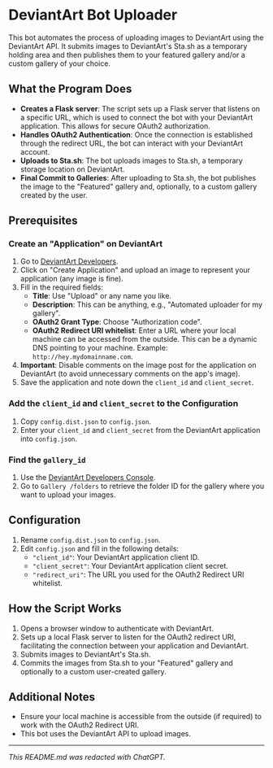 # DeviantArt Bot Uploader

This bot automates the process of uploading images to DeviantArt using the DeviantArt API. It submits images to DeviantArt's Sta.sh as a temporary holding area and then publishes them to your featured gallery and/or a custom gallery of your choice.

## What the Program Does

- **Creates a Flask server**: The script sets up a Flask server that listens on a specific URL, which is used to connect the bot with your DeviantArt application. This allows for secure OAuth2 authorization.
- **Handles OAuth2 Authentication**: Once the connection is established through the redirect URL, the bot can interact with your DeviantArt account.
- **Uploads to Sta.sh**: The bot uploads images to Sta.sh, a temporary storage location on DeviantArt.
- **Final Commit to Galleries**: After uploading to Sta.sh, the bot publishes the image to the "Featured" gallery and, optionally, to a custom gallery created by the user.

## Prerequisites

### Create an "Application" on DeviantArt

1. Go to [DeviantArt Developers](https://www.deviantart.com/developers).
2. Click on "Create Application" and upload an image to represent your application (any image is fine).
3. Fill in the required fields:
    - **Title**: Use "Upload" or any name you like.
    - **Description**: This can be anything, e.g., "Automated uploader for my gallery".
    - **OAuth2 Grant Type**: Choose "Authorization code".
    - **OAuth2 Redirect URI whitelist**: Enter a URL where your local machine can be accessed from the outside. This can be a dynamic DNS pointing to your machine. Example: `http://hey.mydomainname.com`.
4. **Important**: Disable comments on the image post for the application on DeviantArt (to avoid unnecessary comments on the app's image).
5. Save the application and note down the `client_id` and `client_secret`.

### Add the `client_id` and `client_secret` to the Configuration

1. Copy `config.dist.json` to `config.json`.
2. Enter your `client_id` and `client_secret` from the DeviantArt application into `config.json`.

### Find the `gallery_id`

1. Use the [DeviantArt Developers Console](https://www.deviantart.com/developers).
2. Go to `Gallery /folders` to retrieve the folder ID for the gallery where you want to upload your images.

## Configuration

1. Rename `config.dist.json` to `config.json`.
2. Edit `config.json` and fill in the following details:
    - `"client_id"`: Your DeviantArt application client ID.
    - `"client_secret"`: Your DeviantArt application client secret.
    - `"redirect_uri"`: The URL you used for the OAuth2 Redirect URI whitelist.

## How the Script Works

1. Opens a browser window to authenticate with DeviantArt.
2. Sets up a local Flask server to listen for the OAuth2 redirect URI, facilitating the connection between your application and DeviantArt.
3. Submits images to DeviantArt's Sta.sh.
4. Commits the images from Sta.sh to your "Featured" gallery and optionally to a custom user-created gallery.

## Additional Notes

- Ensure your local machine is accessible from the outside (if required) to work with the OAuth2 Redirect URI.
- This bot uses the DeviantArt API to upload images.

---

*This README.md was redacted with ChatGPT.*
